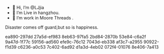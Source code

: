 - 👋 Hi, I’m @LJjia
- 👀 I’m Live in hangzhou.
- 🌱 I’m work in Moore Threads .

Disaster comes off guard,but so is happiness.

ea890-297dd
27a5d-ef983
8eb63-97fa5
2bd84-2870b
53e84-c6a2f
9a47d-1f77c
59156-ad560
efe9c-76c12
7043d-eb338
af3c7-a2955
90922-f1d39
c6236-a0c53
7c402-6ad92
d1a3d-4eb02
072f4-01076
8e406-7a413

<!---
LJjia/LJjia is a ✨ special ✨ repository because its `README.md` (this file) appears on your GitHub profile.
You can click the Preview link to take a look at your changes.
--->
